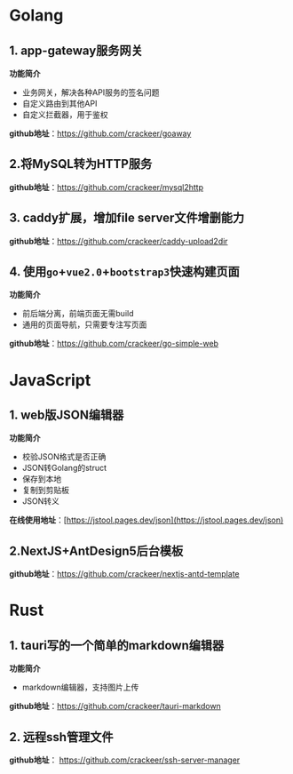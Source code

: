# Golang

## 1. app-gateway服务网关

**功能简介**
- 业务网关，解决各种API服务的签名问题
- 自定义路由到其他API
- 自定义拦截器，用于鉴权

**github地址**：https://github.com/crackeer/goaway

## 2.将MySQL转为HTTP服务

**github地址**：https://github.com/crackeer/mysql2http

## 3. caddy扩展，增加file server文件增删能力

**github地址**：https://github.com/crackeer/caddy-upload2dir

## 4. 使用`go`+`vue2.0`+`bootstrap3`快速构建页面

**功能简介**

- 前后端分离，前端页面无需build
- 通用的页面导航，只需要专注写页面

**github地址**：https://github.com/crackeer/go-simple-web

# JavaScript
## 1. web版JSON编辑器

**功能简介**

- 校验JSON格式是否正确
- JSON转Golang的struct
- 保存到本地
- 复制到剪贴板
- JSON转义

**在线使用地址**：[https://jstool.pages.dev/json](https://jstool.pages.dev/json)

## 2.NextJS+AntDesign5后台模板

**github地址**：https://github.com/crackeer/nextjs-antd-template

# Rust
## 1. tauri写的一个简单的markdown编辑器

**功能简介**

- markdown编辑器，支持图片上传

**github地址**：https://github.com/crackeer/tauri-markdown

## 2. 远程ssh管理文件

**github地址**： https://github.com/crackeer/ssh-server-manager

